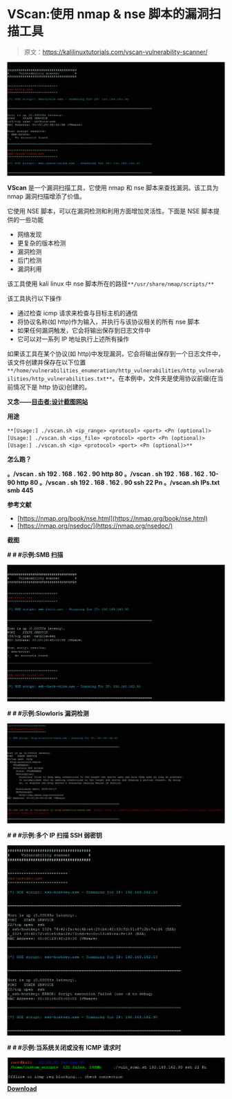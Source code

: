 # VScan:使用 nmap & nse 脚本的漏洞扫描工具

> 原文：<https://kalilinuxtutorials.com/vscan-vulnerability-scanner/>

[![VScan : Vulnerability Scanner Tool Using nmap & nse Scripts](img//5be9e099168ced00e9dedbcc5f9e1018.png "VScan : Vulnerability Scanner Tool Using nmap & nse Scripts")](https://1.bp.blogspot.com/-0ZC9J8lnJeE/XckDPHZZzNI/AAAAAAAADXE/Xyo_i2O4IaEVFEEljkMVIAXEeWIpTOCwACLcBGAsYHQ/s1600/vscan-1%2B%25281%2529.png)

**VScan** 是一个漏洞扫描工具，它使用 nmap 和 nse 脚本来查找漏洞。该工具为 nmap 漏洞扫描增添了价值。

它使用 NSE 脚本，可以在漏洞检测和利用方面增加灵活性。下面是 NSE 脚本提供的一些功能

*   网络发现
*   更复杂的版本检测
*   漏洞检测
*   后门检测
*   漏洞利用

该工具使用 kali linux 中 nse 脚本所在的路径`**/usr/share/nmap/scripts/**`

该工具执行以下操作

*   通过检查 icmp 请求来检查与目标主机的通信
*   将协议名称(如 http)作为输入，并执行与该协议相关的所有 nse 脚本
*   如果任何漏洞触发，它会将输出保存到日志文件中
*   它可以对一系列 IP 地址执行上述所有操作

如果该工具在某个协议(如 http)中发现漏洞，它会将输出保存到一个日志文件中，该文件创建并保存在以下位置`**/home/vulnerabilities_enumeration/http_vulnerabilities/http_vulnerabilities/http_vulnerabilities.txt**`。在本例中，文件夹是使用协议前缀(在当前情况下是 http 协议)创建的。

**又念——[目击者:设计截图网站](https://kalilinuxtutorials.com/eyewitness-designed-take-screenshots-websites/)**

**用途**

`**[Usage:] ./vscan.sh <ip_range> <protocol> <port> <Pn (optional)>[Usage:] ./vscan.sh <ips_file> <protocol> <port> <Pn (optional)>[Usage:] ./vscan.sh <ip> <protocol> <port> <Pn (optional)>**`

**怎么跑？**

**。/vscan . sh 192 . 168 . 162 . 90 http 80
。/vscan . sh 192 . 168 . 162 . 10-90 http 80
。/vscan . sh 192 . 168 . 162 . 90 ssh 22 Pn
。/vscan.sh IPs.txt smb 445**

**参考文献**

*   [https://nmap.org/book/nse.html](https://nmap.org/book/nse.html)
*   [https://nmap.org/nsedoc/](https://nmap.org/nsedoc/)

**截图**

**# # #示例:SMB 扫描**

![](img//90dc5bf3c0ed2285157b38f157273b70.png)

**# # #示例:Slowloris 漏洞检测**

![](img//ca31193f6c1c22fa4b82a46840b328f5.png)

**# # #示例:多个 IP 扫描 SSH 弱密钥**

![](img//6a99cfedcbc2da783350ce742fa74f6a.png)

**# # #示例:当系统关闭或没有 ICMP 请求时**

![](img//b9a26dbc435f57bd03b8c01df1839ef8.png)[**Download**](https://github.com/xvass/vscan)